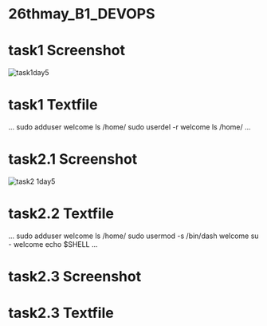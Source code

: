 # 26thmay_B1_DEVOPS


# task1 Screenshot
![task1day5](https://user-images.githubusercontent.com/85029049/120834775-1e048d80-c581-11eb-88ca-385c164f7203.png)










# task1 Textfile
...
sudo adduser welcome
ls /home/
sudo userdel -r welcome
ls /home/
...


# task2.1 Screenshot
![task2 1day5](https://user-images.githubusercontent.com/85029049/120835222-aa16b500-c581-11eb-99f1-4dc3f0447f8c.png)




# task2.2 Textfile
...
sudo adduser welcome
ls /home/
sudo usermod -s /bin/dash welcome
su - welcome
echo $SHELL
...



# task2.3 Screenshot 



# task2.3 Textfile


